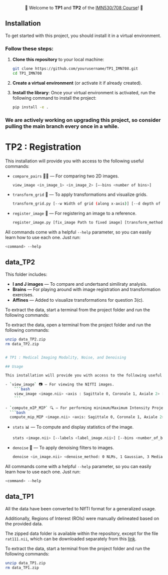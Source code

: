 <div align="center">

🌈 Welcome to **TP1** and **TP2** of the [IMN530/708 Course](https://scil.usherbrooke.ca/courses/imn530/)! 🌈

</div>

## Installation

To get started with this project, you should install it in a virtual environment.

### Follow these steps:

1. **Clone this repository** to your local machine:
    ```bash
    git clone https://github.com/yourusername/TP1_IMN708.git
    cd TP1_IMN708
    ```

2. **Create a virtual environment** (or activate it if already created).

3. **Install the library**:
    Once your virtual environment is activated, run the following command to install the project:
    ```bash
    pip install -e .
    ```
### We are actively working on upgrading this project, so consider pulling the main branch every once in a while.

# TP2 : Registration

This installation will provide you with access to the following useful commands:

- `compare_pairs` 🕵🏻 — For comparing two 2D images.
    ```bash
    view_image <in_image_1> <in_image_2> [—-bins <number of bins>]
    ```
    
- `transform_grid` 🔄 — To apply transformations and visualize grids.
  ```bash 
  transform_grid.py [--w Width of grid (along x-axis)] [--d depth of grid (along y-axis)] [--h height of grid (along z-axis)] [--x initial x-axis position] [--y initial y-axis position] [--z initial z-axis position] [--p translation distance in x-axis] [--q translation distance in y-axis] [--r translation distance in y_axis] [--theta rotation angle in degree along the x-axis] [--omega rotation angle along the y_axis] [--phi rotation angle along the z_axis] [--s scaling factor] [--affine Path to affine transformation matrix file]
   ```
  
- `register_image` 📏 — For registering an image to a reference.
    ```bash 
    register_image.py [fix_image Path to fixed image] [transform_method Transformation method: 0=Translation, 1=Rotation, 2=Rigid, 3=Translation-based registration, 4=Rotation-based registration, 5=Rigid registration] [--mov_image Path to moving image] [--p Translation distance along x-axis] [--q Translation distance along y-axis] [--theta Rotation angle in degrees] [--out_dir Directory to save transformed image] [--eta_t Learning rate for translation] [--eta_r Learning rate for rotation] [--n_iter Maximum number of iterations for stopping] [--conv_thresh SSD convergence threshold] [--max_std Maximum standard deviation for SSD] [--n_last Number of last iterations for SSD stability] [--res_level Resolution hierarchy level] [--gauss_sigma Sigma for Gaussian image denoising in multi-resolution method] [--grad_optimizer Gradient descent optimizer for rigid registration: 0=Regular, 1=Momentum-based] [--momentum Momentum factor]
    ```

All commands come with a helpful `--help` parameter, so you can easily learn how to use each one. Just run:

```bash
<command> --help
```
## data_TP2

This folder includes:

- **I and J images** — To compare and undertsand similiraty analysis.
- **Brains**  — For playing around with image registration and transformation exercises.
- **Affines**  — Added to visualize transformations for question 3(c).

To extract the data, start a terminal from the project folder and run the following commands:

To extract the data, open a terminal from the project folder and run the following commands:

```bash
unzip data_TP2.zip
rm data_TP2.zip


# TP1 : Medical Imaging Modality, Noise, and Denoising

## Usage

This installation will provide you with access to the following useful commands:

- `view_image` 📷 — For viewing the NIfTI images.
    ```bash
    view_image <image.nii> <axis : Sagittale 0, Coronale 1, Axiale 2> [—-title <Title of the image>]
    ```
    
- `compute_mIP_MIP` 🔍 — For performing minimum/Maximum Intensity Projection.
  ```bash 
  compute_mip_MIP <image.nii> <axis: Sagittale 0, Coronale 1, Axiale 2> [--minmax <projection: min_intensity 0, max_intensity 1>] [--start <starting_slice_index>] [--end <ending_slice_index>]
   ```
  
- `stats` 📊 — To compute and display statistics of the image.
    ```bash 
    stats <image.nii> [--labels <label_image.nii>] [--bins <number_of_bins>] [--min_range <min_value>] [--max_range <max_value>]
    ```
    
- `denoise` 🧹 — To apply denoising filters to images.
    ```bash
   denoise <in_image.nii> <denoise_method: 0 NLMs, 1 Gaussian, 3 Median, 4 Bilateral, 5 Anisotropic Diffusion> [--output_dir <directory>] [--axe <axis to visualize denoised image : Sagittale 0, Coronale 1, Axiale 2>] [--sigma <value>] [--patch_size <size>] [--patch_distance <distance>] [--h <value>] [--sigma_color <value>] [--sigma_spatial <value>] [--n <value>] [--kappa <value>] [--gamma <value>] 
    ```
All commands come with a helpful `--help` parameter, so you can easily learn how to use each one. Just run:

```bash
<command> --help
```
    
## data_TP1

All the data have been converted to NIfTI format for a generalized usage. 

Additionally, Regions of Interest (ROIs) were manually delineated based on the provided data.

The zipped data folder is available within the repository, except for the file `rat111.nii`, which can be downloaded separately from this [link](https://usherbrooke-my.sharepoint.com/:u:/g/personal/nguc4116_usherbrooke_ca/EY_bqpQ-jGBOkGopPhykAiwBptfaZ8PevcJeYeg6sWPqEQ?xsdata=MDV8MDJ8WmluZWIuRWwuWWFtYW5pQFVTaGVyYnJvb2tlLmNhfDc3Mzg0MjA5YWEwNzRjNGIzODZhMDhkY2U2NjkwNzI3fDNhNWE4NzQ0NTkzNTQ1Zjk5NDIzYjMyYzNhNWRlMDgyfDB8MHw2Mzg2Mzg1ODY0ODg5NjE1Njl8VW5rbm93bnxUV0ZwYkdac2IzZDhleUpXSWpvaU1DNHdMakF3TURBaUxDSlFJam9pVjJsdU16SWlMQ0pCVGlJNklrMWhhV3dpTENKWFZDSTZNbjA9fDB8fHw%3d&sdata=ODlDSE5KNGVibDlsU3lBU0Jud0k2VEhVZ3R5YzJzdUU4SzJzYzJKbDNCZz0%3d).

To extract the data, start a terminal from the project folder and run the following commands:

```bash
unzip data_TP1.zip
rm data_TP1.zip
```
